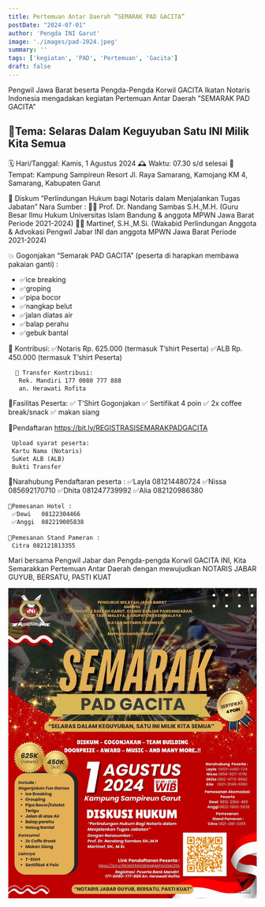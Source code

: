 ```yaml
---
title: Pertemuan Antar Daerah ”SEMARAK PAD GACITA”
postDate: "2024-07-01"
author: 'Pengda INI Garut'
image: './images/pad-2024.jpeg'
summary: ''
tags: ['kegiatan', 'PAD', 'Pertemuan', 'Gacita']
draft: false
---
```



Pengwil Jawa Barat beserta Pengda-Pengda Korwil GACITA Ikatan Notaris Indonesia mengadakan kegiatan Pertemuan Antar Daerah 
”SEMARAK PAD GACITA”

## 🌷Tema: Selaras Dalam Keguyuban Satu INI Milik Kita Semua

 🗓️ Hari/Tanggal:
     Kamis, 1 Agustus 2024
 🕰️ Waktu:
     07.30 s/d selesai
🏨 Tempat: 
      Kampung Sampireun Resort
      Jl. Raya Samarang, Kamojang KM 4, 
      Samarang, Kabupaten Garut

📝 Diskum ”Perlindungan Hukum bagi Notaris dalam Menjalankan Tugas Jabatan”
      Nara Sumber : 
    👨‍🏫 Prof. Dr. Nandang Sambas S.H.,M.H. 
(Guru Besar Ilmu Hukum Universitas Islam Bandung & anggota MPWN Jawa Barat Periode 2021-2024)
     👨‍🏫 Martinef, S.H.,M.Si.
(Wakabid Perlindungan Anggota & Advokasi Pengwil Jabar INI dan anggota MPWN Jawa Barat Periode 2021-2024)

💥 Gogonjakan  “Semarak PAD GACITA” (peserta di harapkan membawa pakaian ganti) :
- ✅ice breaking
- ✅groping 
- ✅pipa bocor 
- ✅nangkap belut
- ✅jalan diatas air 
- ✅balap perahu 
- ✅gebuk bantal
  
 🌷 Kontribusi: 
      ✅Notaris Rp. 625.000 
(termasuk T’shirt Peserta)
      ✅ALB Rp. 450.000 
(termasuk T’shirt Peserta)

      💸 Transfer Kontribusi: 
       Rek. Mandiri 177 0080 777 888
       an. Herawati Rofita

🌷Fasilitas Peserta:
      ✅ T’Shirt  Gogonjakan
      ✅ Sertifikat 4 poin
      ✅ 2x coffee break/snack
      ✅ makan siang

🌷Pendaftaran https://bit.ly/REGISTRASISEMARAKPADGACITA

     Upload syarat peserta:
     Kartu Nama (Notaris)
     SuKet ALB (ALB)
     Bukti Transfer

🌷Narahubung Pendaftaran peserta :
     ✅Layla  081214480724
     ✅Nissa 085692170710
     ✅Dhita 081247739992
     ✅Alia 082120986380
    
    🏨Pemesanan Hotel : 
     ✅Dewi   08122304466
     ✅Anggi  082219005838     

    🌷Pemesanan Stand Pameran :
     Citra 082121813355

Mari bersama Pengwil Jabar dan Pengda-pengda Korwil GACITA INI, Kita Semarakkan Pertemuan Antar Daerah dengan mewujudkan NOTARIS JABAR
GUYUB, BERSATU, PASTI KUAT

![Poster PAD 2024](./images/pad-2024.jpeg)